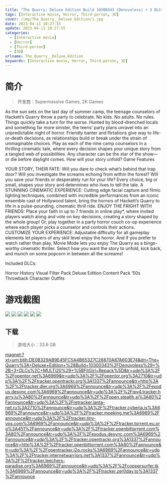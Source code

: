 ```yaml
---
title: "The Quarry: Deluxe Edition Build 10300343 (Denuvoless) + 3 DLCs"
tags: [Interactive movie, Horror, Third-person, 3D]
cover: /img/The_Quarry__Deluxe_Edition/1.jpg
date: 2023-04-11 10:27:55
update: 2023-04-11 10:27:55
categories: 
  - [Interactive movie]
  - [Horror]
  - [Third-person]
  - [3D]
urlname: The_Quarry__Deluxe_Edition
keywords: [Interactive movie, Horror, Third-person, 3D]
---
```

# 简介

> 开发商：Supermassive Games, 2K Games

As the sun sets on the last day of summer camp, the teenage counselors of Hackett’s Quarry throw a party to celebrate. No kids. No adults. No rules.
Things quickly take a turn for the worse.
Hunted by blood-drenched locals and something far more sinister, the teens’ party plans unravel into an unpredictable night of horror. Friendly banter and flirtations give way to life-or-death decisions, as relationships build or break under the strain of unimaginable choices.
Play as each of the nine camp counselors in a thrilling cinematic tale, where every decision shapes your unique story from a tangled web of possibilities. Any character can be the star of the show—or die before daylight comes.
How will your story unfold?
Game Features

YOUR STORY, THEIR FATE: Will you dare to check what’s behind that trap door? Will you investigate the screams echoing from within the forest? Will you save your friends or desperately run for your life? Every choice, big or small, shapes your story and determines who lives to tell the tale.
A STUNNING CINEMATIC EXPERIENCE: Cutting edge facial capture and filmic lighting techniques, combined with incredible performances from an iconic ensemble cast of Hollywood talent, bring the horrors of Hackett’s Quarry to life in a pulse-pounding, cinematic thrill ride.
ENJOY THE FRIGHT WITH FRIENDS: Place your faith in up to 7 friends in online play*, where invited players watch along and vote on key decisions, creating a story shaped by the whole group! Or, play together in a party horror couch co-op experience where each player picks a counselor and controls their actions.
CUSTOMIZE YOUR EXPERIENCE: Adjustable difficulty for all gameplay elements let players of any skill level enjoy the horror. And if you prefer to watch rather than play, Movie Mode lets you enjoy The Quarry as a binge-worthy cinematic thriller. Select how you want the story to unfold, kick back, and munch on some popcorn in between all the screams!

Included DLCs:

Horror History Visual Filter Pack
Deluxe Edition Content Pack
’50s Throwback Character Outfits

# 游戏截图

![](/img/The_Quarry__Deluxe_Edition/2.jpg)
![](/img/The_Quarry__Deluxe_Edition/3.jpg)
![](/img/The_Quarry__Deluxe_Edition/4.jpg)
![](/img/The_Quarry__Deluxe_Edition/5.jpg)
![](/img/The_Quarry__Deluxe_Edition/6.jpg)
![](/img/The_Quarry__Deluxe_Edition/7.jpg)


## 下载

> 游戏大小：33.6 GB

[magnet:?xt=urn:btih:DE0B329AB9E45FC5A4B65327C26870A87A603E74&amp;dn=The+Quarry%3A+Deluxe+Edition+%28Build+10300343%2FDenuvoless%29+%2B+3+DLCs%2C+MULTi20%29+%5BFitGirl+Repack%5D&amp;tr=udp%3A%2F%2Fopentor.net%3A6969&amp;tr=udp%3A%2F%2Fopentor.org%3A2710&amp;tr=udp%3A%2F%2Ftracker.opentrackr.org%3A1337%2Fannounce&amp;tr=http%3A%2F%2Ftracker.dler.org%3A6969%2Fannounce&amp;tr=udp%3A%2F%2Fexodus.desync.com%3A6969%2Fannounce&amp;tr=udp%3A%2F%2Fipv4.tracker.harry.lu%3A80%2Fannounce&amp;tr=udp%3A%2F%2Fopen.stealth.si%3A80%2Fannounce&amp;tr=udp%3A%2F%2Fretracker.lanta-net.ru%3A2710%2Fannounce&amp;tr=udp%3A%2F%2Ftracker.cyberia.is%3A6969%2Fannounce&amp;tr=udp%3A%2F%2Ftracker.moeking.me%3A6969%2Fannounce&amp;tr=udp%3A%2F%2Ftracker.tiny-vps.com%3A6969%2Fannounce&amp;tr=udp%3A%2F%2Ftracker.torrent.eu.org%3A451%2Fannounce&amp;tr=udp%3A%2F%2Ftracker.openbittorrent.com%3A80%2Fannounce&amp;tr=udp%3A%2F%2Fexodus.desync.com%3A6969%2Fannounce&amp;tr=udp%3A%2F%2Ftracker.opentrackr.org%3A1337%2Fannounce&amp;tr=http%3A%2F%2Ftracker.openbittorrent.com%3A80%2Fannounce&amp;tr=udp%3A%2F%2Fopentracker.i2p.rocks%3A6969%2Fannounce&amp;tr=udp%3A%2F%2Ftracker.internetwarriors.net%3A1337%2Fannounce&amp;tr=udp%3A%2F%2Ftracker.leechers-paradise.org%3A6969%2Fannounce&amp;tr=udp%3A%2F%2Fcoppersurfer.tk%3A6969%2Fannounce&amp;tr=udp%3A%2F%2Ftracker.zer0day.to%3A1337%2Fannounce](magnet:?xt=urn:btih:DE0B329AB9E45FC5A4B65327C26870A87A603E74&amp;dn=The+Quarry%3A+Deluxe+Edition+%28Build+10300343%2FDenuvoless%29+%2B+3+DLCs%2C+MULTi20%29+%5BFitGirl+Repack%5D&amp;tr=udp%3A%2F%2Fopentor.net%3A6969&amp;tr=udp%3A%2F%2Fopentor.org%3A2710&amp;tr=udp%3A%2F%2Ftracker.opentrackr.org%3A1337%2Fannounce&amp;tr=http%3A%2F%2Ftracker.dler.org%3A6969%2Fannounce&amp;tr=udp%3A%2F%2Fexodus.desync.com%3A6969%2Fannounce&amp;tr=udp%3A%2F%2Fipv4.tracker.harry.lu%3A80%2Fannounce&amp;tr=udp%3A%2F%2Fopen.stealth.si%3A80%2Fannounce&amp;tr=udp%3A%2F%2Fretracker.lanta-net.ru%3A2710%2Fannounce&amp;tr=udp%3A%2F%2Ftracker.cyberia.is%3A6969%2Fannounce&amp;tr=udp%3A%2F%2Ftracker.moeking.me%3A6969%2Fannounce&amp;tr=udp%3A%2F%2Ftracker.tiny-vps.com%3A6969%2Fannounce&amp;tr=udp%3A%2F%2Ftracker.torrent.eu.org%3A451%2Fannounce&amp;tr=udp%3A%2F%2Ftracker.openbittorrent.com%3A80%2Fannounce&amp;tr=udp%3A%2F%2Fexodus.desync.com%3A6969%2Fannounce&amp;tr=udp%3A%2F%2Ftracker.opentrackr.org%3A1337%2Fannounce&amp;tr=http%3A%2F%2Ftracker.openbittorrent.com%3A80%2Fannounce&amp;tr=udp%3A%2F%2Fopentracker.i2p.rocks%3A6969%2Fannounce&amp;tr=udp%3A%2F%2Ftracker.internetwarriors.net%3A1337%2Fannounce&amp;tr=udp%3A%2F%2Ftracker.leechers-paradise.org%3A6969%2Fannounce&amp;tr=udp%3A%2F%2Fcoppersurfer.tk%3A6969%2Fannounce&amp;tr=udp%3A%2F%2Ftracker.zer0day.to%3A1337%2Fannounce)